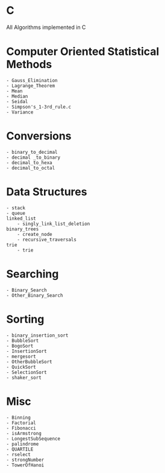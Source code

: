 # C
All Algorithms implemented in C 

# Computer Oriented Statistical Methods
	- Gauss_Elimination
	- Lagrange_Theorem
	- Mean
	- Median
	- Seidal
	- Simpson's_1-3rd_rule.c
	- Variance


# Conversions
	- binary_to_decimal
	- decimal _to_binary
	- decimal_to_hexa
	- decimal_to_octal


# Data Structures
	- stack
	- queue
	linked_list
		- singly_link_list_deletion
	binary_trees
		- create_node
		- recursive_traversals
	trie
		- trie


# Searching
	- Binary_Search
	- Other_Binary_Search


# Sorting
	- binary_insertion_sort
	- BubbleSort
	- BogoSort
	- InsertionSort
	- mergesort
	- OtherBubbleSort
	- QuickSort
	- SelectionSort
	- shaker_sort


# Misc
	- Binning
	- Factorial
	- Fibonacci
	- isArmstrong
	- LongestSubSequence
	- palindrome
	- QUARTILE
	- rselect
	- strongNumber
	- TowerOfHanoi
